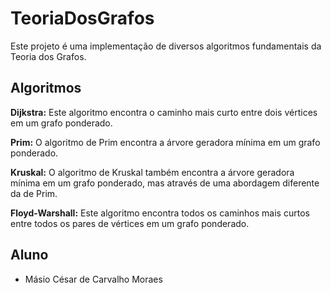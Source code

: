 # TeoriaDosGrafos
Este projeto é uma implementação de diversos algoritmos fundamentais da Teoria dos Grafos.

## Algoritmos

**Dijkstra:** Este algoritmo encontra o caminho mais curto entre dois vértices em um grafo ponderado.

**Prim:** O algoritmo de Prim encontra a árvore geradora mínima em um grafo ponderado.

**Kruskal:** O algoritmo de Kruskal também encontra a árvore geradora mínima em um grafo ponderado, mas através de uma abordagem diferente da de Prim.

**Floyd-Warshall:** Este algoritmo encontra todos os caminhos mais curtos entre todos os pares de vértices em um grafo ponderado.

## Aluno

- Másio César de Carvalho Moraes




